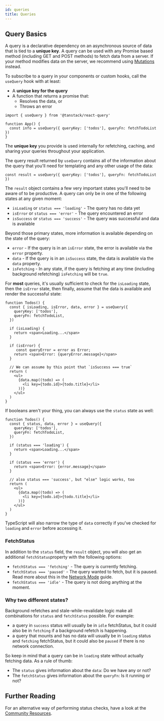 ```yaml
---
id: queries
title: Queries
---
```


## Query Basics

A query is a declarative dependency on an asynchronous source of data that is tied to a **unique key**. A query can be used with any Promise based method (including GET and POST methods) to fetch data from a server. If your method modifies data on the server, we recommend using [Mutations](../guides/mutations) instead.

To subscribe to a query in your components or custom hooks, call the `useQuery` hook with at least:

- A **unique key for the query**
- A function that returns a promise that:
  - Resolves the data, or
  - Throws an error

[//]: # 'Example'

```tsx
import { useQuery } from '@tanstack/react-query'

function App() {
  const info = useQuery({ queryKey: ['todos'], queryFn: fetchTodoList })
}
```

[//]: # 'Example'

The **unique key** you provide is used internally for refetching, caching, and sharing your queries throughout your application.

The query result returned by `useQuery` contains all of the information about the query that you'll need for templating and any other usage of the data:

[//]: # 'Example2'

```tsx
const result = useQuery({ queryKey: ['todos'], queryFn: fetchTodoList })
```

[//]: # 'Example2'

The `result` object contains a few very important states you'll need to be aware of to be productive. A query can only be in one of the following states at any given moment:

- `isLoading` or `status === 'loading'` - The query has no data yet
- `isError` or `status === 'error'` - The query encountered an error
- `isSuccess` or `status === 'success'` - The query was successful and data is available

Beyond those primary states, more information is available depending on the state of the query:

- `error` - If the query is in an `isError` state, the error is available via the `error` property.
- `data` - If the query is in an `isSuccess` state, the data is available via the `data` property.
- `isFetching` - In any state, if the query is fetching at any time (including background refetching) `isFetching` will be `true`.

For **most** queries, it's usually sufficient to check for the `isLoading` state, then the `isError` state, then finally, assume that the data is available and render the successful state:

[//]: # 'Example3'

```tsx
function Todos() {
  const { isLoading, isError, data, error } = useQuery({
    queryKey: ['todos'],
    queryFn: fetchTodoList,
  })

  if (isLoading) {
    return <span>Loading...</span>
  }

  if (isError) {
     const queryError = error as Error;
    return <span>Error: {queryError.message}</span>
  }

  // We can assume by this point that `isSuccess === true`
  return (
    <ul>
      {data.map((todo) => (
        <li key={todo.id}>{todo.title}</li>
      ))}
    </ul>
  )
}
```

[//]: # 'Example3'

If booleans aren't your thing, you can always use the `status` state as well:

[//]: # 'Example4'

```tsx
function Todos() {
  const { status, data, error } = useQuery({
    queryKey: ['todos'],
    queryFn: fetchTodoList,
  })

  if (status === 'loading') {
    return <span>Loading...</span>
  }

  if (status === 'error') {
    return <span>Error: {error.message}</span>
  }

  // also status === 'success', but "else" logic works, too
  return (
    <ul>
      {data.map((todo) => (
        <li key={todo.id}>{todo.title}</li>
      ))}
    </ul>
  )
}
```

[//]: # 'Example4'

TypeScript will also narrow the type of `data` correctly if you've checked for `loading` and `error` before accessing it.

### FetchStatus

In addition to the `status` field, the `result` object, you will also get an additional `fetchStatus`property with the following options:

- `fetchStatus === 'fetching'` - The query is currently fetching.
- `fetchStatus === 'paused'` - The query wanted to fetch, but it is paused. Read more about this in the [Network Mode](../guides/network-mode) guide.
- `fetchStatus === 'idle'` - The query is not doing anything at the moment.

### Why two different states?

Background refetches and stale-while-revalidate logic make all combinations for `status` and `fetchStatus` possible. For example:

- a query in `success` status will usually be in `idle` fetchStatus, but it could also be in `fetching` if a background refetch is happening.
- a query that mounts and has no data will usually be in `loading` status and `fetching` fetchStatus, but it could also be `paused` if there is no network connection.

So keep in mind that a query can be in `loading` state without actually fetching data. As a rule of thumb:

- The `status` gives information about the `data`: Do we have any or not?
- The `fetchStatus` gives information about the `queryFn`: Is it running or not?

[//]: # 'Materials'

## Further Reading

For an alternative way of performing status checks, have a look at the [Community Resources](../community/tkdodos-blog#4-status-checks-in-react-query).

[//]: # 'Materials'
